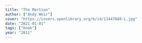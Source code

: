```yaml
---
title: "The Martian"
author: ["Andy Weir"]
cover: "https://covers.openlibrary.org/b/id/11447888-L.jpg"
date: "2021-01-01"
tags: ["book"]
year: "2011"
---
```

